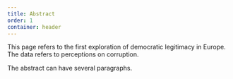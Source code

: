 ```yaml
---
title: Abstract
order: 1
container: header
---
```

This page refers to the first exploration of democratic legitimacy in Europe. The data refers to perceptions on corruption.

The abstract can have several paragraphs.
